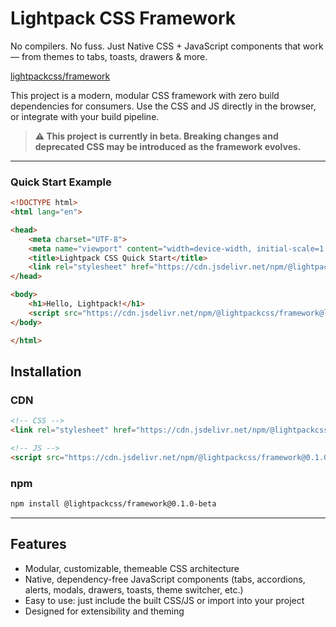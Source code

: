 # Lightpack CSS Framework

No compilers. No fuss. Just Native CSS + JavaScript components that work — from themes to tabs, toasts, drawers & more.

[lightpackcss/framework](https://github.com/lightpackcss/framework) 

This project is a modern, modular CSS framework with zero build dependencies for consumers. Use the CSS and JS directly in the browser, or integrate with your build pipeline.

> **⚠️ This project is currently in beta. Breaking changes and deprecated CSS may be introduced as the framework evolves.**

---


### Quick Start Example

```html
<!DOCTYPE html>
<html lang="en">

<head>
    <meta charset="UTF-8">
    <meta name="viewport" content="width=device-width, initial-scale=1.0">
    <title>Lightpack CSS Quick Start</title>
    <link rel="stylesheet" href="https://cdn.jsdelivr.net/npm/@lightpackcss/framework@latest/dist/lightpack.min.css">
</head>

<body>
    <h1>Hello, Lightpack!</h1>
    <script src="https://cdn.jsdelivr.net/npm/@lightpackcss/framework@latest/dist/lightpack.min.js"></script>
</body>

</html>
```

## Installation

### CDN
```html
<!-- CSS -->
<link rel="stylesheet" href="https://cdn.jsdelivr.net/npm/@lightpackcss/framework@0.1.0-beta/dist/lightpack.min.css">

<!-- JS -->
<script src="https://cdn.jsdelivr.net/npm/@lightpackcss/framework@0.1.0-beta/dist/lightpack.min.js"></script>
```

### npm
```sh
npm install @lightpackcss/framework@0.1.0-beta
```

---

## Features

- Modular, customizable, themeable CSS architecture
- Native, dependency-free JavaScript components (tabs, accordions, alerts, modals, drawers, toasts, theme switcher, etc.)
- Easy to use: just include the built CSS/JS or import into your project
- Designed for extensibility and theming
